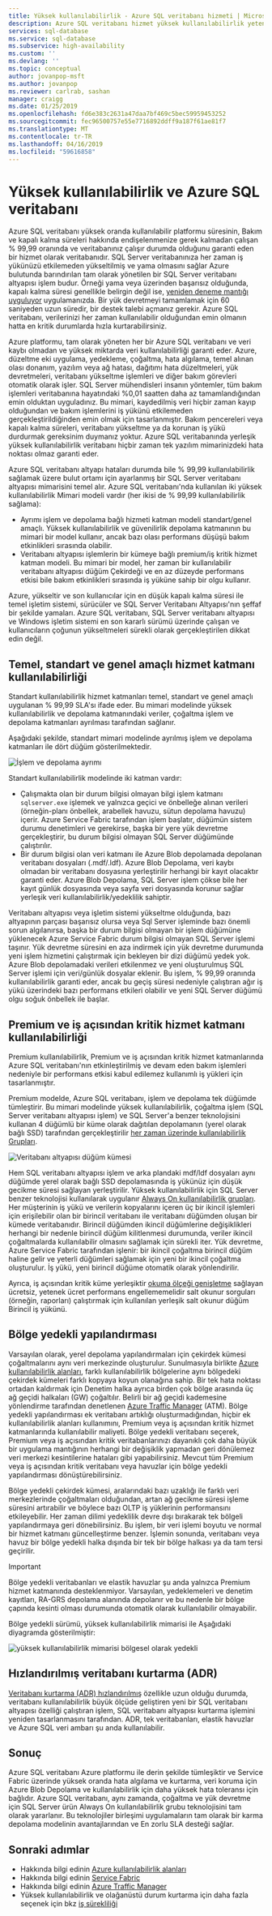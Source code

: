 ```yaml
---
title: Yüksek kullanılabilirlik - Azure SQL veritabanı hizmeti | Microsoft Docs
description: Azure SQL veritabanı hizmet yüksek kullanılabilirlik yetenekleri ve özellikleri hakkında bilgi edinin
services: sql-database
ms.service: sql-database
ms.subservice: high-availability
ms.custom: ''
ms.devlang: ''
ms.topic: conceptual
author: jovanpop-msft
ms.author: jovanpop
ms.reviewer: carlrab, sashan
manager: craigg
ms.date: 01/25/2019
ms.openlocfilehash: fd6e383c2631a47daa7bf469c5bec59959453252
ms.sourcegitcommit: fec96500757e55e7716892ddff9a187f61ae81f7
ms.translationtype: MT
ms.contentlocale: tr-TR
ms.lasthandoff: 04/16/2019
ms.locfileid: "59616858"
---
```

# <a name="high-availability-and-azure-sql-database"></a>Yüksek kullanılabilirlik ve Azure SQL veritabanı

Azure SQL veritabanı yüksek oranda kullanılabilir platformu süresinin, Bakım ve kapalı kalma süreleri hakkında endişelenmenize gerek kalmadan çalışan % 99,99 oranında ve veritabanınız çalışır durumda olduğunu garanti eden bir hizmet olarak veritabanıdır. SQL Server veritabanınıza her zaman iş yükünüzü etkilemeden yükseltilmiş ve yama olmasını sağlar Azure bulutunda barındırılan tam olarak yönetilen bir SQL Server veritabanı altyapısı işlem budur. Örneği yama veya üzerinden başarısız olduğunda, kapalı kalma süresi genellikle belirgin değil ise, [yeniden deneme mantığı uyguluyor](sql-database-develop-overview.md#resiliency) uygulamanızda. Bir yük devretmeyi tamamlamak için 60 saniyeden uzun süredir, bir destek talebi açmanız gerekir. Azure SQL veritabanı, verilerinizi her zaman kullanılabilir olduğundan emin olmanın hatta en kritik durumlarda hızla kurtarabilirsiniz.

Azure platformu, tam olarak yöneten her bir Azure SQL veritabanı ve veri kaybı olmadan ve yüksek miktarda veri kullanılabilirliği garanti eder. Azure, düzeltme eki uygulama, yedekleme, çoğaltma, hata algılama, temel alınan olası donanım, yazılım veya ağ hatası, dağıtımı hata düzeltmeleri, yük devretmeleri, veritabanı yükseltme işlemleri ve diğer bakım görevleri otomatik olarak işler. SQL Server mühendisleri insanın yöntemler, tüm bakım işlemleri veritabanına hayatındaki %0,01 saatten daha az tamamlandığından emin olduktan uyguladınız. Bu mimari, kaydedilmiş veri hiçbir zaman kayıp olduğundan ve bakım işlemlerini iş yükünü etkilemeden gerçekleştirildiğinden emin olmak için tasarlanmıştır. Bakım pencereleri veya kapalı kalma süreleri, veritabanı yükseltme ya da korunan iş yükü durdurmak gereksinim duymanız yoktur. Azure SQL veritabanında yerleşik yüksek kullanılabilirlik veritabanı hiçbir zaman tek yazılım mimarinizdeki hata noktası olmaz garanti eder.

Azure SQL veritabanı altyapı hataları durumda bile % 99,99 kullanılabilirlik sağlamak üzere bulut ortamı için ayarlanmış bir SQL Server veritabanı altyapısı mimarisini temel alır. Azure SQL veritabanı'nda kullanılan iki yüksek kullanılabilirlik Mimari modeli vardır (her ikisi de % 99,99 kullanılabilirlik sağlama):

- Ayrımı işlem ve depolama bağlı hizmeti katman modeli standart/genel amaçlı. Yüksek kullanılabilirlik ve güvenilirlik depolama katmanının bu mimari bir model kullanır, ancak bazı olası performans düşüşü bakım etkinlikleri sırasında olabilir.
- Veritabanı altyapısı işlemlerin bir kümeye bağlı premium/iş kritik hizmet katman modeli. Bu mimari bir model, her zaman bir kullanılabilir veritabanı altyapısı düğüm Çekirdeği ve en az düzeyde performans etkisi bile bakım etkinlikleri sırasında iş yüküne sahip bir olgu kullanır.

Azure, yükseltir ve son kullanıcılar için en düşük kapalı kalma süresi ile temel işletim sistemi, sürücüler ve SQL Server Veritabanı Altyapısı'nın şeffaf bir şekilde yamaları. Azure SQL veritabanı, SQL Server veritabanı altyapısı ve Windows işletim sistemi en son kararlı sürümü üzerinde çalışan ve kullanıcıların çoğunun yükseltmeleri sürekli olarak gerçekleştirilen dikkat edin değil.

## <a name="basic-standard-and-general-purpose-service-tier-availability"></a>Temel, standart ve genel amaçlı hizmet katmanı kullanılabilirliği

Standart kullanılabilirlik hizmet katmanları temel, standart ve genel amaçlı uygulanan % 99,99 SLA'sı ifade eder. Bu mimari modelinde yüksek kullanılabilirlik ve depolama katmanındaki veriler, çoğaltma işlem ve depolama katmanları ayrılması tarafından sağlanır.

Aşağıdaki şekilde, standart mimari modelinde ayrılmış işlem ve depolama katmanları ile dört düğüm gösterilmektedir.

![İşlem ve depolama ayrımı](media/sql-database-managed-instance/general-purpose-service-tier.png)

Standart kullanılabilirlik modelinde iki katman vardır:

- Çalışmakta olan bir durum bilgisi olmayan bilgi işlem katmanı `sqlserver.exe` işlemek ve yalnızca geçici ve önbelleğe alınan verileri (örneğin-planı önbellek, arabellek havuzu, sütun depolama havuzu) içerir. Azure Service Fabric tarafından işlem başlatır, düğümün sistem durumu denetimleri ve gerekirse, başka bir yere yük devretme gerçekleştirir, bu durum bilgisi olmayan SQL Server düğümünde çalıştırılır.
- Bir durum bilgisi olan veri katmanı ile Azure Blob depolamada depolanan veritabanı dosyaları (.mdf/.ldf). Azure Blob Depolama, veri kaybı olmadan bir veritabanı dosyasına yerleştirilir herhangi bir kayıt olacaktır garanti eder. Azure Blob Depolama, SQL Server işlem çökse bile her kayıt günlük dosyasında veya sayfa veri dosyasında korunur sağlar yerleşik veri kullanılabilirlik/yedeklilik sahiptir.

Veritabanı altyapısı veya işletim sistemi yükseltme olduğunda, bazı altyapının parçası başarısız olursa veya Sql Server işleminde bazı önemli sorun algılanırsa, başka bir durum bilgisi olmayan bir işlem düğümüne yüklenecek Azure Service Fabric durum bilgisi olmayan SQL Server işlemi taşınır. Yük devretme süresini en aza indirmek için yük devretme durumunda yeni işlem hizmetini çalıştırmak için bekleyen bir dizi düğümü yedek yok. Azure Blob depolamadaki verileri etkilenmez ve yeni oluşturulmuş SQL Server işlemi için veri/günlük dosyalar eklenir. Bu işlem, % 99,99 oranında kullanılabilirlik garanti eder, ancak bu geçiş süresi nedeniyle çalıştıran ağır iş yükü üzerindeki bazı performans etkileri olabilir ve yeni SQL Server düğümü olgu soğuk önbellek ile başlar.

## <a name="premium-and-business-critical-service-tier-availability"></a>Premium ve iş açısından kritik hizmet katmanı kullanılabilirliği

Premium kullanılabilirlik, Premium ve iş açısından kritik hizmet katmanlarında Azure SQL veritabanı'nın etkinleştirilmiş ve devam eden bakım işlemleri nedeniyle bir performans etkisi kabul edilemez kullanımlı iş yükleri için tasarlanmıştır.

Premium modelde, Azure SQL veritabanı, işlem ve depolama tek düğümde tümleştirir. Bu mimari modelinde yüksek kullanılabilirlik, çoğaltma işlem (SQL Server veritabanı altyapısı işlem) ve SQL Server'a benzer teknolojisini kullanan 4 düğümlü bir küme olarak dağıtılan depolamanın (yerel olarak bağlı SSD) tarafından gerçekleştirilir [her zaman üzerinde kullanılabilirlik Grupları](https://docs.microsoft.com/sql/database-engine/availability-groups/windows/overview-of-always-on-availability-groups-sql-server).

![Veritabanı altyapısı düğüm kümesi](media/sql-database-managed-instance/business-critical-service-tier.png)

Hem SQL veritabanı altyapısı işlem ve arka plandaki mdf/ldf dosyaları aynı düğümde yerel olarak bağlı SSD depolamasında iş yükünüz için düşük gecikme süresi sağlayan yerleştirilir. Yüksek kullanılabilirlik için SQL Server benzer teknolojisi kullanılarak uygulanır [Always On kullanılabilirlik grupları](https://docs.microsoft.com/sql/database-engine/availability-groups/windows/overview-of-always-on-availability-groups-sql-server). Her müşterinin iş yükü ve verilerin kopyalarını içeren üç bir ikincil işlemleri için erişilebilir olan bir birincil veritabanı ile veritabanı düğümden oluşan bir kümede veritabanıdır. Birincil düğümden ikincil düğümlerine değişiklikleri herhangi bir nedenle birincil düğüm kilitlenmesi durumunda, veriler ikincil çoğaltmalarda kullanılabilir olmasını sağlamak için sürekli iter. Yük devretme, Azure Service Fabric tarafından işlenir: bir ikincil çoğaltma birincil düğüm haline gelir ve yeterli düğümleri sağlamak için yeni bir ikincil çoğaltma oluşturulur. İş yükü, yeni birincil düğüme otomatik olarak yönlendirilir.

Ayrıca, iş açısından kritik küme yerleşiktir [okuma ölçeği genişletme](sql-database-read-scale-out.md) sağlayan ücretsiz, yetenek ücret performans engellememelidir salt okunur sorguları (örneğin, raporları) çalıştırmak için kullanılan yerleşik salt okunur düğüm Birincil iş yükünü.

## <a name="zone-redundant-configuration"></a>Bölge yedekli yapılandırması

Varsayılan olarak, yerel depolama yapılandırmaları için çekirdek kümesi çoğaltmalarını aynı veri merkezinde oluşturulur. Sunulmasıyla birlikte [Azure kullanılabilirlik alanları](../availability-zones/az-overview.md), farklı kullanılabilirlik bölgelerine aynı bölgedeki çekirdek kümeleri farklı kopyaya koyun olanağına sahip. Bir tek hata noktası ortadan kaldırmak için Denetim halka ayrıca birden çok bölge arasında üç ağ geçidi halkaları (GW) çoğaltılır. Belirli bir ağ geçidi kademesine yönlendirme tarafından denetlenen [Azure Traffic Manager](../traffic-manager/traffic-manager-overview.md) (ATM). Bölge yedekli yapılandırması ek veritabanı artıklığı oluşturmadığından, hiçbir ek kullanılabilirlik alanları kullanımını, Premium veya iş açısından kritik hizmet katmanlarında kullanılabilir maliyeti. Bölge yedekli veritabanı seçerek, Premium veya iş açısından kritik veritabanlarınızı dayanıklı çok daha büyük bir uygulama mantığının herhangi bir değişiklik yapmadan geri dönülemez veri merkezi kesintilerine hataları gibi yapabilirsiniz. Mevcut tüm Premium veya iş açısından kritik veritabanı veya havuzlar için bölge yedekli yapılandırması dönüştürebilirsiniz.

Bölge yedekli çekirdek kümesi, aralarındaki bazı uzaklığı ile farklı veri merkezlerinde çoğaltmaları olduğundan, artan ağ gecikme süresi işleme süresini artırabilir ve böylece bazı OLTP iş yüklerinin performansını etkileyebilir. Her zaman dilimi yedeklilik devre dışı bırakarak tek bölgeli yapılandırmaya geri dönebilirsiniz. Bu işlem, bir veri işlemi boyutu ve normal bir hizmet katmanı güncelleştirme benzer. İşlemin sonunda, veritabanı veya havuz bir bölge yedekli halka dışında bir tek bir bölge halkası ya da tam tersi geçirilir.

> [!IMPORTANT]
> Bölge yedekli veritabanları ve elastik havuzlar şu anda yalnızca Premium hizmet katmanında desteklenmiyor. Varsayılan, yedeklemeleri ve denetim kayıtları, RA-GRS depolama alanında depolanır ve bu nedenle bir bölge çapında kesinti olması durumunda otomatik olarak kullanılabilir olmayabilir. 

Bölge yedekli sürümü, yüksek kullanılabilirlik mimarisi ile Aşağıdaki diyagramda gösterilmiştir:

![yüksek kullanılabilirlik mimarisi bölgesel olarak yedekli](./media/sql-database-high-availability/high-availability-architecture-zone-redundant.png)

## <a name="accelerated-database-recovery-adr"></a>Hızlandırılmış veritabanı kurtarma (ADR)

[Veritabanı kurtarma (ADR) hızlandırılmış](sql-database-accelerated-database-recovery.md) özellikle uzun olduğu durumda, veritabanı kullanılabilirlik büyük ölçüde geliştiren yeni bir SQL veritabanı altyapısı özelliği çalıştıran işlem, SQL veritabanı altyapısı kurtarma işlemini yeniden tasarlanmasını tarafından. ADR, tek veritabanları, elastik havuzlar ve Azure SQL veri ambarı şu anda kullanılabilir.

## <a name="conclusion"></a>Sonuç

Azure SQL veritabanı Azure platformu ile derin şekilde tümleşiktir ve Service Fabric üzerinde yüksek oranda hata algılama ve kurtarma, veri koruma için Azure Blob Depolama ve kullanılabilirlik için daha yüksek hata toleransı için bağlıdır. Azure SQL veritabanı, aynı zamanda, çoğaltma ve yük devretme için SQL Server ürün Always On kullanılabilirlik grubu teknolojisini tam olarak yararlanır. Bu teknolojiler birleşimi uygulamaların tam olarak bir karma depolama modelinin avantajlarından ve En zorlu SLA desteği sağlar.

## <a name="next-steps"></a>Sonraki adımlar

- Hakkında bilgi edinin [Azure kullanılabilirlik alanları](../availability-zones/az-overview.md)
- Hakkında bilgi edinin [Service Fabric](../service-fabric/service-fabric-overview.md)
- Hakkında bilgi edinin [Azure Traffic Manager](../traffic-manager/traffic-manager-overview.md)
- Yüksek kullanılabilirlik ve olağanüstü durum kurtarma için daha fazla seçenek için bkz [iş sürekliliği](sql-database-business-continuity.md)
